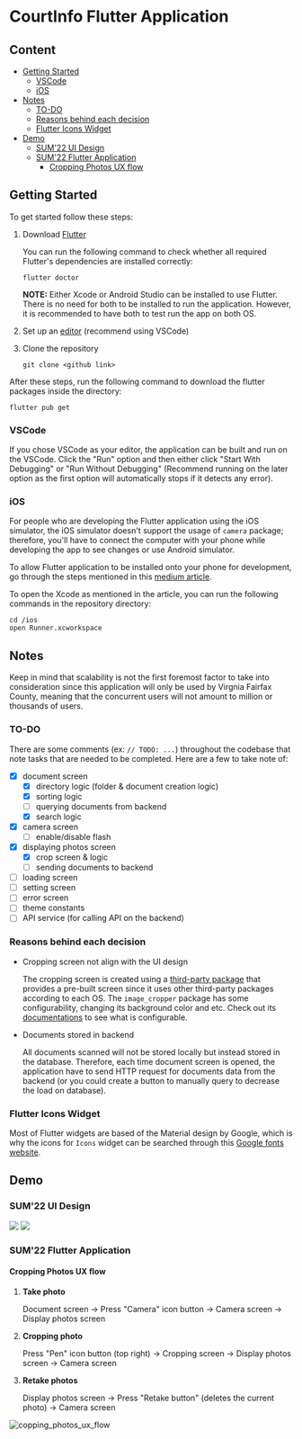 <h1>CourtInfo Flutter Application </h1>

<h2> Content </h2>

- [Getting Started](#getting-started)
  - [VSCode](#vscode)
  - [iOS](#ios)
- [Notes](#notes)
  - [TO-DO](#to-do)
  - [Reasons behind each decision](#reasons-behind-each-decision)
  - [Flutter Icons Widget](#flutter-icons-widget)
- [Demo](#demo)
  - [SUM'22 UI Design](#sum22-ui-design)
  - [SUM'22 Flutter Application](#sum22-flutter-application)
    - [Cropping Photos UX flow](#cropping-photos-ux-flow)

## Getting Started
To get started follow these steps:
1. Download [Flutter](https://docs.flutter.dev/get-started/install)
   
   You can run the following command to check whether all required Flutter's dependencies are installed correctly:
   ```
   flutter doctor
   ```
   <b>NOTE:</b> Either Xcode or Android Studio can be installed to use Flutter. There is no need for both to be installed to run the application. However, it is recommended to have both to test run the app on both OS.
2. Set up an [editor](https://docs.flutter.dev/get-started/editor?tab=vscode) (recommend using VSCode)
3. Clone the repository
    ```
    git clone <github link>
    ```

After these steps, run the following command to download the flutter packages inside the directory:
```
flutter pub get
```

### VSCode
If you chose VSCode as your editor, the application can be built and run on the VSCode. Click the "Run" option and then either click "Start With Debugging" or "Run Without Debugging" (Recommend running on the later option as the first option will automatically stops if it detects any error).

### iOS
For people who are developing the Flutter application using the iOS simulator, the iOS simulator doesn't support the usage of `camera` package; therefore, you'll have to connect the computer with your phone while developing the app to see changes or use Android simulator. 

To allow Flutter application to be installed onto your phone for development, go through the steps mentioned in this [medium article](https://medium.com/front-end-weekly/how-to-test-your-flutter-ios-app-on-your-ios-device-75924bfd75a8).

To open the Xcode as mentioned in the article, you can run the following commands in the repository directory:
```
cd /ios
open Runner.xcworkspace
```

## Notes
Keep in mind that scalability is not the first foremost factor to take into consideration since this application will only be used by Virgnia Fairfax County, meaning that the concurrent users will not amount to million or thousands of users.
### TO-DO
There are some comments (ex: `// TODO: ...`) throughout the codebase that note tasks that are needed to be completed. Here are a few to take note of: 

- [x] document screen
  - [x] directory logic (folder & document creation logic)
  - [x] sorting logic
  - [ ] querying documents from backend
  - [x] search logic
- [x] camera screen
  - [ ] enable/disable flash
- [x] displaying photos screen
  - [x] crop screen & logic
  - [ ] sending documents to backend
- [ ] loading screen
- [ ] setting screen
- [ ] error screen
- [ ] theme constants
- [ ] API service (for calling API on the backend)

### Reasons behind each decision
- Cropping screen not align with the UI design

    The cropping screen is created using a [third-party package](https://pub.dev/packages/image_cropper) that provides a pre-built screen since it uses other third-party packages according to each OS. The `image_cropper` package has some configurability, changing its background color and etc. Check out its [documentations](https://pub.dev/packages/image_cropper#customization) to see what is configurable.
- Documents stored in backend
    
    All documents scanned will not be stored locally but instead stored in the database. Therefore, each time document screen is opened, the application have to send HTTP request for documents data from the backend (or you could create a button to manually query to decrease the load on database).

### Flutter Icons Widget

Most of Flutter widgets are based of the Material design by Google, which is why the icons for `Icons` widget can be searched through this [Google fonts website](https://fonts.google.com/icons).

## Demo
### SUM'22 UI Design 
<img src="https://i.imgur.com/RCiLISB.png" />
<img src="https://i.imgur.com/JS870jG.png" />

### SUM'22 Flutter Application
#### Cropping Photos UX flow
1. <b>Take photo</b>
   
   Document screen &#8594; Press "Camera" icon button &#8594; Camera screen &#8594; Display photos screen
2. <b>Cropping photo</b>
   
   Press "Pen" icon button (top right) &#8594; Cropping screen &#8594; Display photos screen &#8594; Camera screen
3. <b>Retake photos</b>
   
   Display photos screen &#8594; Press "Retake button" (deletes the current photo) &#8594; Camera screen

![copping_photos_ux_flow](https://user-images.githubusercontent.com/52475722/190462137-20411110-6fe0-40cf-b953-421a5b5b9c4c.gif)
